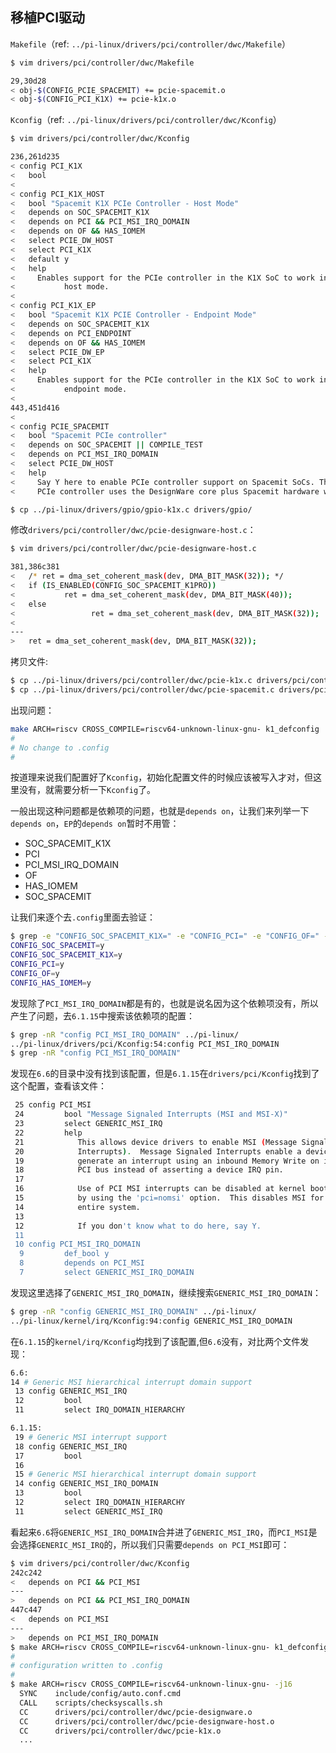 ## 移植PCI驱动

`Makefile`（ref: `../pi-linux/drivers/pci/controller/dwc/Makefile`）

```bash
$ vim drivers/pci/controller/dwc/Makefile

29,30d28
< obj-$(CONFIG_PCIE_SPACEMIT) += pcie-spacemit.o
< obj-$(CONFIG_PCI_K1X) += pcie-k1x.o

```

`Kconfig`（ref: `../pi-linux/drivers/pci/controller/dwc/Kconfig`）

```bash
$ vim drivers/pci/controller/dwc/Kconfig

236,261d235
< config PCI_K1X
< 	bool
< 
< config PCI_K1X_HOST
< 	bool "Spacemit K1X PCIe Controller - Host Mode"
< 	depends on SOC_SPACEMIT_K1X
< 	depends on PCI && PCI_MSI_IRQ_DOMAIN
< 	depends on OF && HAS_IOMEM
< 	select PCIE_DW_HOST
< 	select PCI_K1X
< 	default y
< 	help
< 	  Enables support for the PCIe controller in the K1X SoC to work in
<           host mode.
< 
< config PCI_K1X_EP
< 	bool "Spacemit K1X PCIE Controller - Endpoint Mode"
< 	depends on SOC_SPACEMIT_K1X
< 	depends on PCI_ENDPOINT
< 	depends on OF && HAS_IOMEM
< 	select PCIE_DW_EP
< 	select PCI_K1X
< 	help
< 	  Enables support for the PCIe controller in the K1X SoC to work in
<           endpoint mode.
< 
443,451d416
< 
< config PCIE_SPACEMIT
< 	bool "Spacemit PCIe controller"
< 	depends on SOC_SPACEMIT || COMPILE_TEST
< 	depends on PCI_MSI_IRQ_DOMAIN
< 	select PCIE_DW_HOST
< 	help
< 	  Say Y here to enable PCIe controller support on Spacemit SoCs. The
< 	  PCIe controller uses the DesignWare core plus Spacemit hardware wrappers.
```

```bash
$ cp ../pi-linux/drivers/gpio/gpio-k1x.c drivers/gpio/
```

修改`drivers/pci/controller/dwc/pcie-designware-host.c`：

```bash
$ vim drivers/pci/controller/dwc/pcie-designware-host.c

381,386c381
< 	/* ret = dma_set_coherent_mask(dev, DMA_BIT_MASK(32)); */
< 	if (IS_ENABLED(CONFIG_SOC_SPACEMIT_K1PRO))
< 	        ret = dma_set_coherent_mask(dev, DMA_BIT_MASK(40));
< 	else
<                 ret = dma_set_coherent_mask(dev, DMA_BIT_MASK(32));
< 	
---
> 	ret = dma_set_coherent_mask(dev, DMA_BIT_MASK(32));

```

拷贝文件:

```bash
$ cp ../pi-linux/drivers/pci/controller/dwc/pcie-k1x.c drivers/pci/controller/dwc/
$ cp ../pi-linux/drivers/pci/controller/dwc/pcie-spacemit.c drivers/pci/controller/dwc/
```

出现问题：

```bash
make ARCH=riscv CROSS_COMPILE=riscv64-unknown-linux-gnu- k1_defconfig
#
# No change to .config
#
```

按道理来说我们配置好了`Kconfig`，初始化配置文件的时候应该被写入才对，但这里没有，就需要分析一下`Kconfig`了。

一般出现这种问题都是依赖项的问题，也就是`depends on`，让我们来列举一下`depends on`，`EP`的`depends on`暂时不用管：

[^Note]: 在PCI架构中，endpoint通常是外围设备（如网卡、显卡、存储设备等）；host（主机）通常是计算机的中央处理器或控制器。

- SOC_SPACEMIT_K1X
- PCI
- PCI_MSI_IRQ_DOMAIN
- OF
- HAS_IOMEM
- SOC_SPACEMIT

让我们来逐个去`.config`里面去验证：

```bash
$ grep -e "CONFIG_SOC_SPACEMIT_K1X=" -e "CONFIG_PCI=" -e "CONFIG_OF=" -e "CONFIG_HAS_IOMEM=" -e "CONFIG_SOC_SPACEMIT=" -e "CONFIG_PCI_MSI_IRQ_DOMAIN=" .config
CONFIG_SOC_SPACEMIT=y
CONFIG_SOC_SPACEMIT_K1X=y
CONFIG_PCI=y
CONFIG_OF=y
CONFIG_HAS_IOMEM=y
```

发现除了`PCI_MSI_IRQ_DOMAIN`都是有的，也就是说名因为这个依赖项没有，所以产生了问题，去`6.1.15`中搜索该依赖项的配置：

```bash
$ grep -nR "config PCI_MSI_IRQ_DOMAIN" ../pi-linux/
../pi-linux/drivers/pci/Kconfig:54:config PCI_MSI_IRQ_DOMAIN
$ grep -nR "config PCI_MSI_IRQ_DOMAIN"
```

发现在`6.6`的目录中没有找到该配置，但是`6.1.15`在`drivers/pci/Kconfig`找到了这个配置，查看该文件：

```bash
 25 config PCI_MSI
 24         bool "Message Signaled Interrupts (MSI and MSI-X)"
 23         select GENERIC_MSI_IRQ
 22         help
 21            This allows device drivers to enable MSI (Message Signaled
 20            Interrupts).  Message Signaled Interrupts enable a device to
 19            generate an interrupt using an inbound Memory Write on its
 18            PCI bus instead of asserting a device IRQ pin.
 17 
 16            Use of PCI MSI interrupts can be disabled at kernel boot time
 15            by using the 'pci=nomsi' option.  This disables MSI for the
 14            entire system.
 13 
 12            If you don't know what to do here, say Y.
 11 
 10 config PCI_MSI_IRQ_DOMAIN
  9         def_bool y
  8         depends on PCI_MSI
  7         select GENERIC_MSI_IRQ_DOMAIN
```

发现这里选择了`GENERIC_MSI_IRQ_DOMAIN`，继续搜索`GENERIC_MSI_IRQ_DOMAIN`：

```bash
$ grep -nR "config GENERIC_MSI_IRQ_DOMAIN" ../pi-linux/
../pi-linux/kernel/irq/Kconfig:94:config GENERIC_MSI_IRQ_DOMAIN
```

在`6.1.15`的`kernel/irq/Kconfig`均找到了该配置,但`6.6`没有，对比两个文件发现：

```bash
6.6:
14 # Generic MSI hierarchical interrupt domain support
 13 config GENERIC_MSI_IRQ
 12         bool
 11         select IRQ_DOMAIN_HIERARCHY

6.1.15:
 19 # Generic MSI interrupt support
 18 config GENERIC_MSI_IRQ
 17         bool
 16 
 15 # Generic MSI hierarchical interrupt domain support
 14 config GENERIC_MSI_IRQ_DOMAIN
 13         bool
 12         select IRQ_DOMAIN_HIERARCHY
 11         select GENERIC_MSI_IRQ
```

看起来`6.6`将`GENERIC_MSI_IRQ_DOMAIN`合并进了`GENERIC_MSI_IRQ`，而`PCI_MSI`是会选择`GENERIC_MSI_IRQ`的，所以我们只需要`depends on PCI_MSI`即可：

```bash
$ vim drivers/pci/controller/dwc/Kconfig
242c242
< 	depends on PCI && PCI_MSI
---
> 	depends on PCI && PCI_MSI_IRQ_DOMAIN
447c447
< 	depends on PCI_MSI
---
> 	depends on PCI_MSI_IRQ_DOMAIN
$ make ARCH=riscv CROSS_COMPILE=riscv64-unknown-linux-gnu- k1_defconfig
#
# configuration written to .config
#
$ make ARCH=riscv CROSS_COMPILE=riscv64-unknown-linux-gnu- -j16
  SYNC    include/config/auto.conf.cmd
  CALL    scripts/checksyscalls.sh
  CC      drivers/pci/controller/dwc/pcie-designware.o
  CC      drivers/pci/controller/dwc/pcie-designware-host.o
  CC      drivers/pci/controller/dwc/pcie-k1x.o
  ...
```

